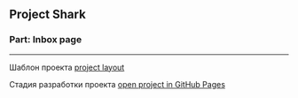## Project Shark 
### Part: Inbox page
---

Шаблон проекта [project layout](https://dribbble.com/shots/18452537-Inbox-Property-Management)

Стадия разработки проекта [open project in GitHub Pages](https://tatianawansiedler.github.io/Inbox_project/)
